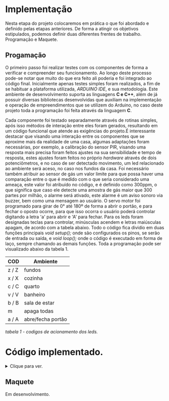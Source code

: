 # Implementação

Nesta etapa do projeto colocaremos em prática o que foi abordado e definido pelas etapas anteriores. De forma a atingir os objetivos estipulados,
podemos definir duas diferentes frentes de trabalho. Programação e Maquete.

## Progamação

O primeiro passo foi realizar testes com os componentes de forma a verificar e compreender seu funcionamento. Ao longo deste processo pode-se notar
que muito do que era feito ali poderia e foi integrado ao código final. Inicialmente apenas testes simples foram realizados, a fim de se habituar a plataforma 
utilizada, *ARDUINO IDE*, e sua metodologia. Este ambiente de desenvolvimento suporta as linguagens **C e C++**, além de já possuir diversas bibliotecas desenvolvidas
que auxiliam na implementação e operação de empreendimentos que se utilizem do Arduino, no caso deste projeto toda a programação foi feita através da linguagem **C**.

Cada componente foi testado separadamente através de rotinas simples, após isso métodos de interação entre eles foram gerados, resultando em um código funcional que atende
as exigências do projeto.É interessante destacar que visando uma interação entre os componentes que se aproxime mais da realidade de uma casa, algumas adaptações foram necessárias, por exemplo, a calibração do sensor PIR, visando uma resposta mais precisa foram feitos ajustes na sua sensibilidade e tempo de resposta, estes ajustes foram feitos no próprio *hardware* através de dois potenciômetros, e no caso de ser detectado movimento, um led relacionado ao ambiente será aceso, no caso nos fundos da casa. Foi necessário também atribuir ao sensor de gás um valor limite para que possa haver uma comparação entre o que é medido com o que seria considerado uma ameaça, este valor foi atribuído no código, e é definido como 300ppm, o que significa que caso ele detecte uma amostra de gás maior que 300 partes por milhão, o alarme será ativado, este alarme é um aviso sonoro via buzzer, bem como uma mensagem ao usuário. O servo motor foi programado para girar de 0° até 180º de forma a abrir o portão, e para fechar o oposto ocorre, para que isso ocorra o usuário poderá controlar digitando a letra 'a' para abrir e 'A' para fechar. Para os leds foram designadas teclas para controlar, minúsculas acendem e letras maiúsculas apagam, de acordo com a tabela abaixo. Todo o código fica dividio em duas funções principais *void setup();* onde são configurados os pinos, se serão de entrada ou saída, e *void loop();* onde o código é executado em forma de laço, sempre chamando as demais funções. Toda a programação pode ser visualizado abaixo da tabela 1.

  COD  | Ambiente                 
 ----- | ---------                
 z / Z | fundos         
 x / X | cozinha               
 c / C | quarto         
 v / V | banheiro                
 b / B | sala de estar                        
   m   | apaga todas
 a / A | abre/fecha portão

 
 
*tabela 1 - codigos de acionamento dos leds.*

# Código implementado.
<details>
  <summary>Clique para ver.</summary>
 
````C
/*mapeamento
                          Arduino MEGA 2560
                    -------------------------------
                    |                          USB| - entrada usb
                    |                          GND| - gnd
                    |                             | -
         saida 5V - |5V                     pino12| -> buzzer
                    |                       pino11| -> servo motor
                    |                             | -
                    |                       pino8 | <- sensor movimento
                    |                             |
                    |                       pino7 | -> led fundos
                    |                       pino6 | -> led cozinha
      sensor gas -> |A0                     pino5 | -> led quarto
                    |                       pino4 | -> led banheiro
                    |                       pino3 | -> led sala de estar
                    |                             |
                    -------------------------------
**/
/*atribui as variáveis os valores dos pinos*/
int ledPin7  =  7;
int ledPin6  =  6;
int ledPin5  =  5;
int ledPin4  =  4;
int ledPin3  =  3;
int ledPin2  =  2;
int mvePin8  =  8;
int buzPin12 = 12;
int srvPin11 = 11;

int gasPinA0 = A0;

/* variável de controle para a detectção de gas, esta variavel representa a quantidade
  de gas em partes por milhao, no caso 300ppm*/
int gas_limt = 300;
/*variável responsável pelo controle de posição do servo motor*/
int pos;
/*define um tempo para estabilizar a leitura feita pelo sensor*/
const unsigned long tmpo_sensor = 100;
/*variavel que contara o tempo em que a tarefa está sendo executada*/
unsigned long tmpo_tarefa = 0;
/*variavel que contara o tempo em que a tarefa está sendo executada*/
unsigned long tmpo_mtor = 0;
/*variavel que contara o tempo em que a tarefa está sendo executada, de forma a controlar a velocidade*/
const unsigned long vel_mtor = 15;
/*variavel responsavel pelo controle da lampada do sensor*/
static bool lam_sens = false;

#include <Servo.h>
Servo servo;

void setup()   {

  Serial.begin(9600);

  /*define os pinos a seguir como saída*/
  pinMode(ledPin7, OUTPUT);
  pinMode(ledPin6, OUTPUT);
  pinMode(ledPin5, OUTPUT);
  pinMode(ledPin4, OUTPUT);
  pinMode(ledPin3, OUTPUT);
  pinMode(ledPin2, OUTPUT);
  pinMode(buzPin12, OUTPUT);

  /*define os pinos a seguir como entrada*/
  pinMode(mvePin8, INPUT);
  pinMode(gasPinA0, INPUT);

  /*atribui ao objeto servo o pino resposável pelo servo motor*/
  servo.attach(srvPin11);

  /*inicia o servo motor sempre na posicao 0*/
  servo.write(0);
}

void loop()
{
  /*variável responsável pela interação com o teclado*/
  char tecla;

  /*obtem o o tempo passado em millissegundos desde que o Arduino começou a executar o programa
  desta forma podemos controlar quanto tempo levara para cada medicao seja feita*/
  unsigned long tmpo_atual = millis();

  if (tmpo_atual - tmpo_tarefa > tmpo_sensor) {

    tmpo_tarefa = tmpo_atual;

    /*recebe a leitura do sensor de presenca, e chama a funcao relacionada*/
    int mve_sensor1 = digitalRead(mvePin8);
    presenca_1(mve_sensor1);

    /*recebe a leitura do sensor de gása e chama a funcao relacionada*/
    int gas_sensor1 = analogRead(gasPinA0);
    gas_dect(gas_sensor1);

  }

  /*detecta se há uma entrada no teclado*/
  if (Serial.available() > 0) {
    tecla = Serial.read();
  }

  /*se for pressionado o botõa 'a' aciona o servo motor para abrir o portão, se for presionado 'A', o portão fechara*/
  if (tecla == 'a' || tecla == 'A') {
    srv_motor(tecla);
  }
  /*chama a função resposavel por acender ou apagar os leds.*/
  else
    acende_led(tecla);

}

/* função responsável pelo acionamento do servo motor.
   recebe como parametro uma char que define se portão ira a abrir ou fechar.
*/
void srv_motor(char tecla) {

  /*caso receba o valor 'a' o portão abrira*/
  if (tecla == 'a') {
    pos = 0;
    /* a partir da posicao 0, incrementa um a um o angulo do motor até o limite de 90 graus
       possui um delay de forma a controlar a velocidade de acionamento*/
    while (pos <= 90) {
      unsigned long tmpo_at = millis();
      if (tmpo_at - tmpo_mtor > vel_mtor) {
        pos++;
        tmpo_mtor = tmpo_at;
        servo.write(pos);
      }
    }
  }
  /*caso receba o valor 'A' o portão ira fechar*/
  else if (tecla == 'A') {
    pos = 90;
    /* a partir da posicao 90, decrementa um a um o angulo do motor até o limite de 0 graus
       possui um delay de forma a controlar a velocidade de acionamento*/
    while (pos >= 0) {
      unsigned long tmpo_at = millis();
      if (tmpo_at - tmpo_mtor > vel_mtor) {
        pos--;
        tmpo_mtor = tmpo_at;
        servo.write(pos);
      }
    }
  }
}


/*função responsável pelo controle do sensor de gas.
  recebe como parametro uma int com o valor detectado pelo sensor.
*/
void gas_dect(int gas_sensor1) {
  /* Compara a leitura feita pelo sensor com o valor limite definido anteriormente.
      Caso o valor seja superior mostra no console o valor medido e aciona o buzzer.
      o buzzer continuara a fazer o barulho até que os valores voltem ao normal, ou seja,
      que não exista mais a ameaça do gás.
  */
  if (gas_sensor1 > gas_limt) {
    digitalWrite(buzPin12, LOW);
    Serial.print("Atenção!! Possível vazamento de gás.");
    Serial.print("Leitura: ");
    Serial.println(gas_sensor1);
  }
  /*caso o valor não seja superior ao definido, mantem o buzzer silencioso*/
  else
    digitalWrite(buzPin12, HIGH);
}

/*Função responsável pela deteccção de movimento.
  recebe como parametro uma int com o valor detectado pelo sensor.
*/
void presenca_1(int mve_sensor1) {
  /*caso o sensor acuse movimentação envia um sinal HIGH que por consequencia ira acender ao led
    relacionado ao ambiente em que se encontra o sensor. Se nada for detecctado ou a movimentação findar
    o led é apagado.
  */
  if (mve_sensor1 == HIGH) {
    digitalWrite(ledPin7, HIGH);
  }
  else {
    /*verifica se a lampada esta acesa, ou seja, lam_sens possui valor 1, caso não esteja, a matem apagada
    ou apaga caso não detecte movimento*/
    if (lam_sens == false)
      digitalWrite(ledPin7, LOW);
  }
}

/*Função responsável pelo acionamento dos leds.
  recebe como parametro uma char com o valor correspondente ao led.
  --------------------------------|
  |  COD  | ambiente              |
  --------------------------------|
  | z / Z | fundos                |
  | x / X | cozinha               |
  | c / C | quarto                |
  | v / V | banheiro              |
  | b / B | sala de estar         |
  |   m   | apaga todas           |
  --------------------------------|
  as letras minusculas acendem o led, enquanto o envio das maiusculas apaga.
*/

void acende_led(char tecla) {
  /*Compara o valor recebido com os disponiveis, uma vez que encontra executa o acionamento
    do led ou o apaga.
  */
  if (tecla == 'z')
  {
    /*atribui a variavel lam_sens o valor 1, dessa forma quando o sensor não detectar movimento, ira verificar se a lampada
    esta acesa, caso esteja ele não ira apaga-la*/
    digitalWrite(ledPin7, HIGH);
    lam_sens = true;
  }
  else if (tecla == 'Z') {
    digitalWrite(ledPin7, LOW);
    lam_sens = false;
  }

  else if (tecla == 'x')
  {
    digitalWrite(ledPin6, HIGH);
  }

  else if (tecla == 'X') {
    digitalWrite(ledPin6, LOW);
  }

  else if (tecla == 'c')
  {
    digitalWrite(ledPin5, HIGH);
  }
  else if (tecla == 'C') {
    digitalWrite(ledPin5, LOW);
  }

  else if (tecla == 'v')
  {
    digitalWrite(ledPin4, HIGH);
  }
  else if (tecla == 'V') {
    digitalWrite(ledPin4, LOW);
  }

  else if (tecla == 'b')
  {
    digitalWrite(ledPin3, HIGH);
  }
  else if (tecla == 'B') {
    digitalWrite(ledPin3, LOW);
  }


  else if (tecla == 'm')
  {
    digitalWrite(ledPin7, LOW);
    digitalWrite(ledPin6, LOW);
    digitalWrite(ledPin5, LOW);
    digitalWrite(ledPin4, LOW);
    digitalWrite(ledPin3, LOW);
    digitalWrite(ledPin2, LOW);
  }
}
````
</details>

## Maquete

Em desenvolvimento.
